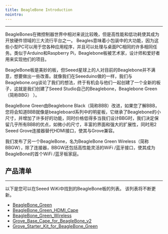 ```yaml
---
title: BeagleBone Introduction
nointro:
---
```


---
BeagleBones在微控制器世界中相对来说比较晚，但是高性能和低功耗使其成为开放硬件领域的三大流行平台之一。 Beagles意味着小包装中的大功能，因为这些小型PC可以用于您各种应用程序，并且可以处理与桌面PC相同的许多相同任务。类似于Arduino和Raspberry Pi，Beaglebone板被艺术家，设计师和爱好者用来实现他们的项目。

BeagleBone板是美妙的板，但Seeed星球上的人对目前的Beaglebone并不满意，想要做出一些改善。就像我们在Seeeduino做的一样，我们与Beaglebone.org谈论了我们的想法，终于有机会与他们一起创建了一个全新的板子，这就是我们创建了Seeed Studio自己的Beaglebone，Beaglebone Green（简称BBG） ）。

BeagleBone Green由Beaglebone Black（简称BBB）改进，如果您了解BBB，您将会知道BBB就像是beagleboard系列中的明星板，它继承了Beaglebone的小尺寸，并增加了许多好的功能，同时价格低得多当我们设计BBG时，我们决定保留几乎所有BBB的优点，如微小的尺寸，丰富的界面和强大的扩展性，同时用2 Seeed Grove连接器替代HDMI接口，使其与Grove兼容。

我们发布了另一个BeagleBone，名为BeagleBone Green Wireless（简称BBGW），除了连接器，BBGW还包括高性能灵活的WiFi /蓝牙接口，使其成为BeagleBone的首个WiFi /蓝牙板家庭。


## 产品清单
---
以下是您可以在Seeed WiKi中找到的BeagleBone板的列表。 该列表将不断更新。


* [BeagleBone_Green](http://wiki.seeedstudio.com/cn/BeagleBone_Green)
* [BeagleBone_Green_HDMI_Cape](http://wiki.seeedstudio.com/cn/BeagleBone_Green_HDMI_Cape)
* [BeagleBone_Green_Wireless](http://wiki.seeedstudio.com/cn/BeagleBone_Green_Wireless)
* [Grove_Base_Cape_for_BeagleBone_v2](http://wiki.seeedstudio.com/cn/Grove_Base_Cape_for_BeagleBone_v2)
* [Grove_Starter_Kit_for_BeagleBone_Green](http://wiki.seeedstudio.com/cn/Grove_Starter_Kit_for_BeagleBone_Green)